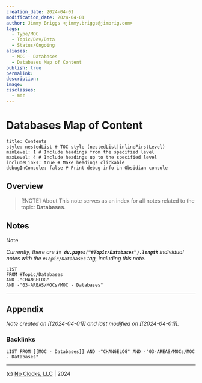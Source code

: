 ```yaml
---
creation_date: 2024-04-01
modification_date: 2024-04-01
author: Jimmy Briggs <jimmy.briggs@jimbrig.com>
tags:
  - Type/MOC
  - Topic/Dev/Data
  - Status/Ongoing
aliases:
  - MOC - Databases
  - Databases Map of Content
publish: true
permalink:
description:
image:
cssclasses:
  - moc
---
```


# Databases Map of Content

```table-of-contents
title: Contents 
style: nestedList # TOC style (nestedList|inlineFirstLevel)
minLevel: 1 # Include headings from the specified level
maxLevel: 4 # Include headings up to the specified level
includeLinks: true # Make headings clickable
debugInConsole: false # Print debug info in Obsidian console
```

## Overview

> [!NOTE] About
> This note serves as an index for all notes related to the topic: **Databases**.

## Notes

> [!NOTE]
> *Currently, there are **`$= dv.pages("#Topic/Databases").length`**  individual notes with the `#Topic/Databases` tag, including this note.*

```dataview
LIST
FROM #Topic/Databases
AND -"CHANGELOG"
AND -"03-AREAS/MOCs/MOC - Databases"
```

***

## Appendix

*Note created on [[2024-04-01]] and last modified on [[2024-04-01]].*

### Backlinks

```dataview
LIST FROM [[MOC - Databases]] AND -"CHANGELOG" AND -"03-AREAS/MOCs/MOC - Databases"
```

***

(c) [No Clocks, LLC](https://github.com/noclocks) | 2024